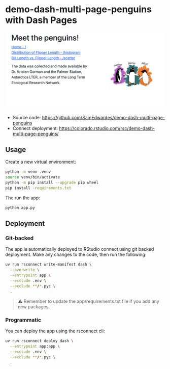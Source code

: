# demo-dash-multi-page-penguins with Dash Pages

![Screenshot of the multi-page dash app](imgs/app-screenshot.png)

- Source code: <https://github.com/SamEdwardes/demo-dash-multi-page-penguins>
- Connect deployment: <https://colorado.rstudio.com/rsc/demo-dash-multi-page-penguins/>

## Usage

Create a new virtual environment:

```bash
python -m venv .venv
source venv/bin/activate
python -m pip install --upgrade pip wheel
pip install -requirements.txt
```

The run the app:

```bash
python app.py
```

## Deployment

### Git-backed

The app is automatically deployed to RStudio connect using git backed deployment. Make any changes to the code, then run the following:

```bash
uv run rsconnect write-manifest dash \
  --overwrite \
  --entrypoint app \
  --exclude .env \
  --exclude **/*.pyc \
  .
```

> ⚠️ Remember to update the app/requirements.txt file if you add any new packages.

### Programmatic

You can deploy the app using the rsconnect cli:

```bash
uv run rsconnect deploy dash \
  --entrypoint app:app \
  --exclude .env \
  --exclude **/*.pyc \
  .
```
